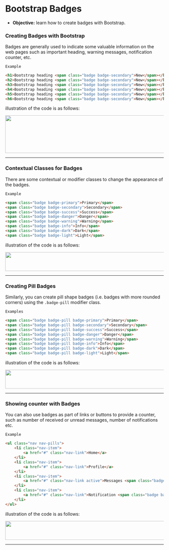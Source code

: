 # Bootstrap Badges
- **Objective:** learn how to create badges with Bootstrap.

### Creating Badges with Bootstrap
Badges are generally used to indicate some valuable information on the web pages such as important heading, warning messages, notification counter, etc.

`Example`
```html
<h1>Bootstrap heading <span class="badge badge-secondary">New</span></h1>
<h2>Bootstrap heading <span class="badge badge-secondary">New</span></h2>
<h3>Bootstrap heading <span class="badge badge-secondary">New</span></h3>
<h4>Bootstrap heading <span class="badge badge-secondary">New</span></h4>
<h5>Bootstrap heading <span class="badge badge-secondary">New</span></h5>
<h6>Bootstrap heading <span class="badge badge-secondary">New</span></h6>
```
illustration of the code is as follows:

<a href="url"><img src="https://www.tutorialrepublic.com/lib/images/bootstrap-4/bootstrap-badges.png" height="120" width="800"></a>

---
### Contextual Classes for Badges
There are some contextual or modifier classes to change the appearance of the badges.

`Example`
```html
<span class="badge badge-primary">Primary</span>
<span class="badge badge-secondary">Secondary</span>
<span class="badge badge-success">Success</span>
<span class="badge badge-danger">Danger</span>
<span class="badge badge-warning">Warning</span>
<span class="badge badge-info">Info</span>
<span class="badge badge-dark">Dark</span>
<span class="badge badge-light">Light</span>
```
illustration of the code is as follows:

<a href="url"><img src="https://www.tutorialrepublic.com/lib/images/bootstrap-4/bootstrap-badges-emphasis-classes.png" height="60" width="800"></a>

---
### Creating Pill Badges
Similarly, you can create pill shape badges (i.e. badges with more rounded corners) using the `.badge-pill` modifier class.

`Examples`
```html
<span class="badge badge-pill badge-primary">Primary</span>
<span class="badge badge-pill badge-secondary">Secondary</span>
<span class="badge badge-pill badge-success">Success</span>
<span class="badge badge-pill badge-danger">Danger</span>
<span class="badge badge-pill badge-warning">Warning</span>
<span class="badge badge-pill badge-info">Info</span>
<span class="badge badge-pill badge-dark">Dark</span>
<span class="badge badge-pill badge-light">Light</span>
```
illustration of the code is as follows:

<a href="url"><img src="https://www.tutorialrepublic.com/lib/images/bootstrap-4/bootstrap-pill-badges.png" height="60" width="800"></a>

---
### Showing counter with Badges
You can also use badges as part of links or buttons to provide a counter, such as number of received or unread messages, number of notifications etc.

`Example`
```html
<ul class="nav nav-pills">
    <li class="nav-item">
        <a href="#" class="nav-link">Home</a>
    </li>
    <li class="nav-item">
        <a href="#" class="nav-link">Profile</a>
    </li>
    <li class="nav-item">
        <a href="#" class="nav-link active">Messages <span class="badge badge-light">24</span></a>
    </li>
    <li class="nav-item">
        <a href="#" class="nav-link">Notification <span class="badge badge-primary">5</span></a>
    </li>
</ul>
```
illustration of the code is as follows:

<a href="url"><img src="https://www.tutorialrepublic.com/lib/images/bootstrap-4/bootstrap-badges-inside-nav.png" height="60" width="800"></a>

---